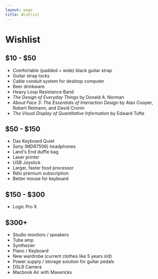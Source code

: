 ```yaml
---
layout: page
title: Wishlist
---
```


# Wishlist

## $10 - $50

+ Comfortable (padded + wide) black guitar strap
+ Guitar strap locks
+ Cable conduit system for desktop computer
+ Beer drinkware
+ Heavy Loop Resistance Band
+ *The Design of Everyday Things* by Donald A. Norman
+ *About Face 3: The Essentials of Interaction Design* by Alan Cooper, Robert Reimann, and David Cronin
+ *The Visual Display of Quantitative Information* by Edward Tufte

## $50 - $150

+ Das Keyboard Quiet
+ Sony (MDR7506) headphones
+ Land's End duffle bag
+ Laser printer
+ USB Joystick
+ Larger, faster food processor
+ Rdio premium subscription
+ Better mouse for keyboard

## $150 - $300

+ Logic Pro X

## $300+

+ Studio monitors / speakers
+ Tube amp
+ Synthezier
+ Piano / Keyboard
+ New wardrobe (current clothes like 5 years old)
+ Power supply / storage solution for guitar pedals
+ DSLR Camera
+ Macbook Air with Mavericks
